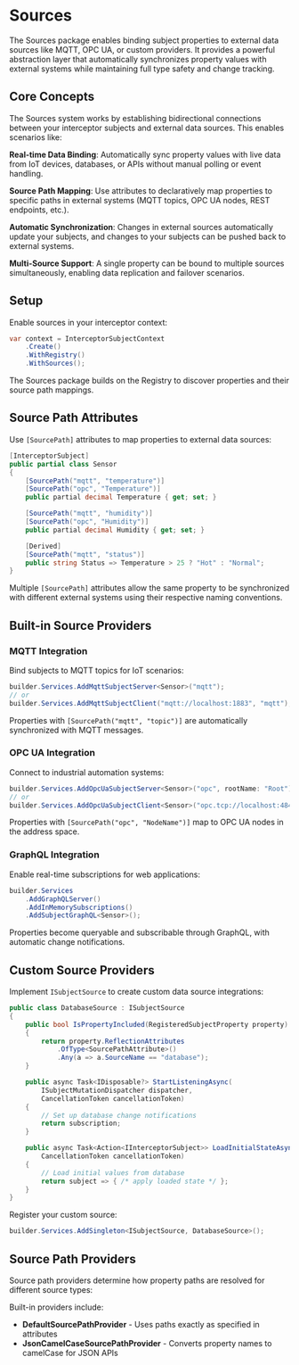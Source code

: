 # Sources

The Sources package enables binding subject properties to external data sources like MQTT, OPC UA, or custom providers. It provides a powerful abstraction layer that automatically synchronizes property values with external systems while maintaining full type safety and change tracking.

## Core Concepts

The Sources system works by establishing bidirectional connections between your interceptor subjects and external data sources. This enables scenarios like:

**Real-time Data Binding**: Automatically sync property values with live data from IoT devices, databases, or APIs without manual polling or event handling.

**Source Path Mapping**: Use attributes to declaratively map properties to specific paths in external systems (MQTT topics, OPC UA nodes, REST endpoints, etc.).

**Automatic Synchronization**: Changes in external sources automatically update your subjects, and changes to your subjects can be pushed back to external systems.

**Multi-Source Support**: A single property can be bound to multiple sources simultaneously, enabling data replication and failover scenarios.

## Setup

Enable sources in your interceptor context:

```csharp
var context = InterceptorSubjectContext
    .Create()
    .WithRegistry()
    .WithSources();
```

The Sources package builds on the Registry to discover properties and their source path mappings.

## Source Path Attributes

Use `[SourcePath]` attributes to map properties to external data sources:

```csharp
[InterceptorSubject]
public partial class Sensor
{
    [SourcePath("mqtt", "temperature")]
    [SourcePath("opc", "Temperature")]
    public partial decimal Temperature { get; set; }

    [SourcePath("mqtt", "humidity")]
    [SourcePath("opc", "Humidity")]
    public partial decimal Humidity { get; set; }

    [Derived]
    [SourcePath("mqtt", "status")]
    public string Status => Temperature > 25 ? "Hot" : "Normal";
}
```

Multiple `[SourcePath]` attributes allow the same property to be synchronized with different external systems using their respective naming conventions.

## Built-in Source Providers

### MQTT Integration

Bind subjects to MQTT topics for IoT scenarios:

```csharp
builder.Services.AddMqttSubjectServer<Sensor>("mqtt");
// or
builder.Services.AddMqttSubjectClient("mqtt://localhost:1883", "mqtt");
```

Properties with `[SourcePath("mqtt", "topic")]` are automatically synchronized with MQTT messages.

### OPC UA Integration

Connect to industrial automation systems:

```csharp
builder.Services.AddOpcUaSubjectServer<Sensor>("opc", rootName: "Root");
// or  
builder.Services.AddOpcUaSubjectClient<Sensor>("opc.tcp://localhost:4840", "opc", rootName: "Root");
```

Properties with `[SourcePath("opc", "NodeName")]` map to OPC UA nodes in the address space.

### GraphQL Integration

Enable real-time subscriptions for web applications:

```csharp
builder.Services
    .AddGraphQLServer()
    .AddInMemorySubscriptions()
    .AddSubjectGraphQL<Sensor>();
```

Properties become queryable and subscribable through GraphQL, with automatic change notifications.

## Custom Source Providers

Implement `ISubjectSource` to create custom data source integrations:

```csharp
public class DatabaseSource : ISubjectSource
{
    public bool IsPropertyIncluded(RegisteredSubjectProperty property)
    {
        return property.ReflectionAttributes
            .OfType<SourcePathAttribute>()
            .Any(a => a.SourceName == "database");
    }

    public async Task<IDisposable?> StartListeningAsync(
        ISubjectMutationDispatcher dispatcher, 
        CancellationToken cancellationToken)
    {
        // Set up database change notifications
        return subscription;
    }

    public async Task<Action<IInterceptorSubject>> LoadInitialStateAsync(
        CancellationToken cancellationToken)
    {
        // Load initial values from database
        return subject => { /* apply loaded state */ };
    }
}
```

Register your custom source:

```csharp
builder.Services.AddSingleton<ISubjectSource, DatabaseSource>();
```

## Source Path Providers

Source path providers determine how property paths are resolved for different source types:

Built-in providers include:
- **DefaultSourcePathProvider** - Uses paths exactly as specified in attributes
- **JsonCamelCaseSourcePathProvider** - Converts property names to camelCase for JSON APIs


